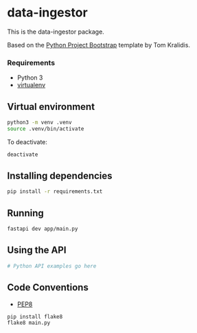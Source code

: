 # data-ingestor

This is the data-ingestor package.

Based on the [Python Project Bootstrap](https://github.com/tomkralidis/python-project-bootstrap) template by Tom Kralidis.

### Requirements
- Python 3
- [virtualenv](https://virtualenv.pypa.io)


## Virtual environment

```bash
python3 -m venv .venv
source .venv/bin/activate
```

To deactivate:
```bash
deactivate
```

## Installing dependencies

```bash
pip install -r requirements.txt
```

## Running

```bash
fastapi dev app/main.py
```

## Using the API

```python
# Python API examples go here
```

## Code Conventions

* [PEP8](https://www.python.org/dev/peps/pep-0008)

```bash
pip install flake8
flake8 main.py
```
